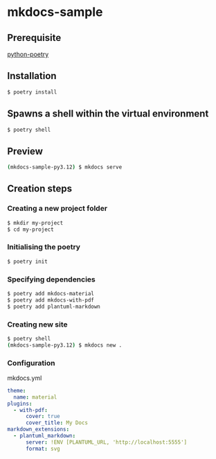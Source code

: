 # mkdocs-sample

## Prerequisite

[python-poetry](https://python-poetry.org/)

## Installation

```bash
$ poetry install
```

## Spawns a shell within the virtual environment

```bash
$ poetry shell
```

## Preview

```bash
(mkdocs-sample-py3.12) $ mkdocs serve
```

## Creation steps

### Creating a new project folder

```bash
$ mkdir my-project
$ cd my-project
```

### Initialising the poetry

```bash
$ poetry init
```

### Specifying dependencies

```bash
$ poetry add mkdocs-material
$ poetry add mkdocs-with-pdf
$ poetry add plantuml-markdown
```

### Creating new site

```bash
$ poetry shell
(mkdocs-sample-py3.12) $ mkdocs new .
```

### Configuration

mkdocs.yml

```yml
theme:
  name: material
plugins:
  - with-pdf:
      cover: true
      cover_title: My Docs
markdown_extensions:
  - plantuml_markdown:
      server: !ENV [PLANTUML_URL, 'http://localhost:5555']
      format: svg
```
